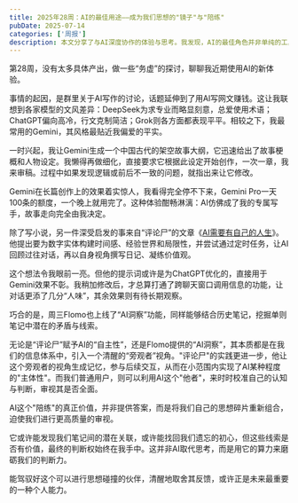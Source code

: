 ```yaml
---
title: 2025年28周：AI的最佳用途——成为我们思想的"镜子"与"陪练"
pubDate: 2025-07-14
categories: ['周报']
description: 本文分享了与AI深度协作的体验与思考。我发现，AI的最佳角色并非单纯的工具，而是一个能激发思考的"思想陪练"。它通过重组我们已有的想法来挑战固有认知，其价值不在于取代思考，而在于磨砺我们自己那份基于实践的、最终的判断力。
---
```


第28周，没有太多具体产出，做一些“务虚”的探讨，聊聊我近期使用AI的新体验。

事情的起因，是群里关于AI写作的讨论，话题延伸到了用AI写网文赚钱。这让我联想到各家模型的文风差异：DeepSeek为求专业而略显刻意，总爱使用术语；ChatGPT偏向高冷，行文克制简洁；Grok则各方面都表现平平。相较之下，我最常用的Gemini，其风格最贴近我偏爱的平实。

一时兴起，我让Gemini生成一个中国古代的架空故事大纲，它迅速给出了故事梗概和人物设定。我懒得再做细化，直接要求它根据此设定开始创作，一次一章，我来审稿。过程中如果发现逻辑或前后不一致的问题，就指出来让它修改。

Gemini在长篇创作上的效果着实惊人，我看得完全停不下来，Gemini Pro一天100条的额度，一个晚上就用完了。这种体验酣畅淋漓：AI仿佛成了我的专属写手，故事走向完全由我决定。

除了写小说，另一件深受启发的事来自“评论尸”的文章《[AI需要有自己的人生](https://1q43.blog/post/11687/)》。他提出要为数字实体构建时间感、经验世界和局限性，并尝试通过定时任务，让AI回顾过往对话，再以自身视角撰写日记、凝练价值观。

这个想法令我眼前一亮。但他的提示词或许是为ChatGPT优化的，直接用于Gemini效果不彰。我稍加修改后，才总算打通了跨聊天窗口调用信息的功能，让对话更添了几分“人味”，其余效果则有待长期观察。

巧合的是，周三Flomo也上线了“AI洞察”功能，同样能够结合历史笔记，挖掘单则笔记中潜在的矛盾与线索。

无论是“评论尸”赋予AI的“自主性”，还是Flomo提供的“AI洞察”，其本质都是在我们的信息体系中，引入一个清醒的“旁观者”视角。"评论尸"的实践更进一步，他让这个旁观者的视角生成记忆，参与后续交互，从而在小范围内实现了AI某种程度的"主体性"。而我们普通用户，则可以利用AI这个"他者"，来时时校准自己的认知与判断，审视其是否全面。

AI这个"陪练"的真正价值，并非提供答案，而是将我们自己的思想碎片重新组合，迫使我们进行更高质量的审视。

它或许能发现我们笔记间的潜在关联，或许能找回我们遗忘的初心，但这些线索是否有价值，最终的判断权始终在我手中。这并非AI取代思考，而是用它的算力来磨砺我们的判断力。

能驾驭好这个可以进行思想碰撞的伙伴，清醒地取舍其反馈，或许正是未来最重要的一种个人能力。
